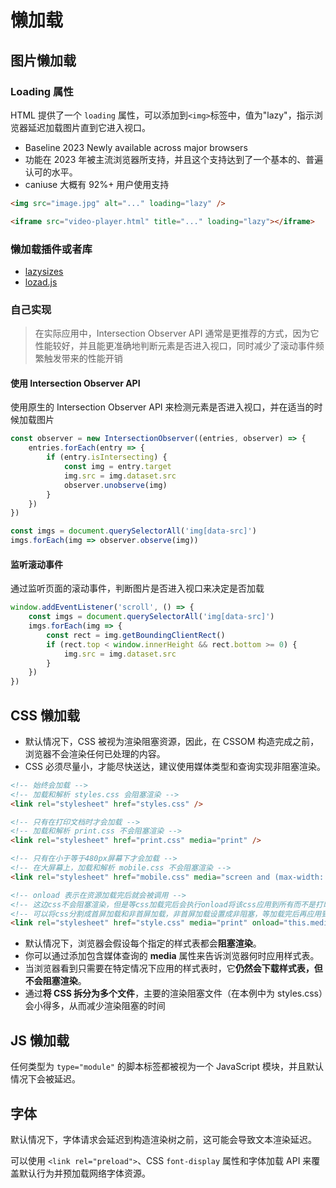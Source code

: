 # 懒加载

## 图片懒加载

### Loading 属性

HTML 提供了一个 `loading` 属性，可以添加到`<img>`标签中，值为"lazy"，指示浏览器延迟加载图片直到它进入视口。

-   Baseline 2023 Newly available across major browsers
-   功能在 2023 年被主流浏览器所支持，并且这个支持达到了一个基本的、普遍认可的水平。
-   caniuse 大概有 92%+ 用户使用支持

```html
<img src="image.jpg" alt="..." loading="lazy" />

<iframe src="video-player.html" title="..." loading="lazy"></iframe>
```

### 懒加载插件或者库

-   [lazysizes](https://github.com/aFarkas/lazysizes)
-   [lozad.js](https://github.com/ApoorvSaxena/lozad.js/)

### 自己实现

> 在实际应用中，Intersection Observer API 通常是更推荐的方式，因为它性能较好，并且能更准确地判断元素是否进入视口，同时减少了滚动事件频繁触发带来的性能开销

#### 使用 Intersection Observer API

使用原生的 Intersection Observer API 来检测元素是否进入视口，并在适当的时候加载图片

```js
const observer = new IntersectionObserver((entries, observer) => {
    entries.forEach(entry => {
        if (entry.isIntersecting) {
            const img = entry.target
            img.src = img.dataset.src
            observer.unobserve(img)
        }
    })
})

const imgs = document.querySelectorAll('img[data-src]')
imgs.forEach(img => observer.observe(img))
```

#### 监听滚动事件

通过监听页面的滚动事件，判断图片是否进入视口来决定是否加载

```js
window.addEventListener('scroll', () => {
    const imgs = document.querySelectorAll('img[data-src]')
    imgs.forEach(img => {
        const rect = img.getBoundingClientRect()
        if (rect.top < window.innerHeight && rect.bottom >= 0) {
            img.src = img.dataset.src
        }
    })
})
```

## CSS 懒加载

-   默认情况下，CSS 被视为渲染阻塞资源，因此，在 CSSOM 构造完成之前，浏览器不会渲染任何已处理的内容。
-   CSS 必须尽量小，才能尽快送达，建议使用媒体类型和查询实现非阻塞渲染。

```html
<!-- 始终会加载 -->
<!-- 加载和解析 styles.css 会阻塞渲染 -->
<link rel="stylesheet" href="styles.css" />

<!-- 只有在打印文档时才会加载 -->
<!-- 加载和解析 print.css 不会阻塞渲染 -->
<link rel="stylesheet" href="print.css" media="print" />

<!-- 只有在小于等于480px屏幕下才会加载 -->
<!-- 在大屏幕上，加载和解析 mobile.css 不会阻塞渲染 -->
<link rel="stylesheet" href="mobile.css" media="screen and (max-width: 480px)" />

<!-- onload 表示在资源加载完后就会被调用 -->
<!-- 这边css不会阻塞渲染，但是等css加载完后会执行onload将该css应用到所有而不是打印的时候 -->
<!-- 可以将css分割成首屏加载和非首屏加载，非首屏加载设置成非阻塞，等加载完后再应用到页面上 -->
<link rel="stylesheet" href="style.css" media="print" onload="this.media='all'" />
```

-   默认情况下，浏览器会假设每个指定的样式表都会**阻塞渲染**。
-   你可以通过添加包含媒体查询的 **media** 属性来告诉浏览器何时应用样式表。
-   当浏览器看到只需要在特定情况下应用的样式表时，它**仍然会下载样式表，但不会阻塞渲染**。
-   通过**将 CSS 拆分为多个文件**，主要的渲染阻塞文件（在本例中为 styles.css）会小得多，从而减少渲染阻塞的时间

## JS 懒加载

任何类型为 `type="module"` 的脚本标签都被视为一个 JavaScript 模块，并且默认情况下会被延迟。

## 字体

默认情况下，字体请求会延迟到构造渲染树之前，这可能会导致文本渲染延迟。

可以使用 `<link rel="preload">`、CSS `font-display` 属性和字体加载 API 来覆盖默认行为并预加载网络字体资源。
